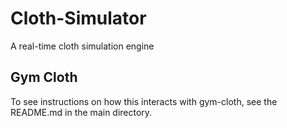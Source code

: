 # Cloth-Simulator
A real-time cloth simulation engine

## Gym Cloth

To see instructions on how this interacts with gym-cloth, see the README.md in the main directory.

